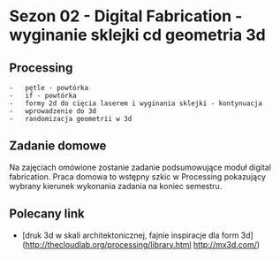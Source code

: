 # Sezon 02 - Digital Fabrication - wyginanie sklejki cd geometria 3d

## Processing
	-	pętle - powtórka
	-	if - powtórka
	-	formy 2d do cięcia laserem i wyginania sklejki - kontynuacja
	-	wprowadzenie do 3d 
	-	randomizacja geometrii w 3d

## Zadanie domowe
Na zajęciach omówione zostanie zadanie podsumowujące moduł digital fabrication. Praca domowa to wstępny szkic w Processing pokazujący wybrany kierunek wykonania zadania na koniec semestru.

## Polecany link
- [druk 3d w skali architektonicznej, fajnie inspiracje dla form 3d](http://thecloudlab.org/processing/library.html
http://mx3d.com/)
